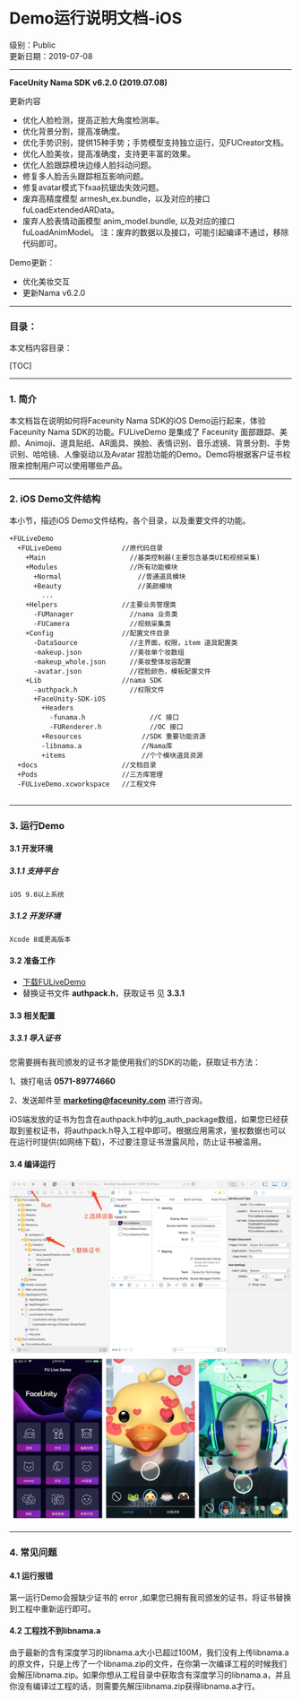 # Demo运行说明文档-iOS  
级别：Public   
更新日期：2019-07-08   

-------

**FaceUnity Nama SDK v6.2.0 (2019.07.08)**

更新内容

- 优化人脸检测，提高正脸大角度检测率。
- 优化背景分割，提高准确度。
- 优化手势识别，提供15种手势；手势模型支持独立运行，见FUCreator文档。
- 优化人脸美妆，提高准确度，支持更丰富的效果。
- 优化人脸跟踪模块边缘人脸抖动问题。  
- 修复多人脸舌头跟踪相互影响问题。 
- 修复avatar模式下fxaa抗锯齿失效问题。
- 废弃高精度模型 armesh_ex.bundle，以及对应的接口 fuLoadExtendedARData。
- 废弃人脸表情动画模型 anim_model.bundle, 以及对应的接口 fuLoadAnimModel。
  注：废弃的数据以及接口，可能引起编译不通过，移除代码即可。

Demo更新：

- 优化美妆交互
- 更新Nama v6.2.0

------
### 目录：
本文档内容目录：

[TOC]

------
### 1. 简介 
本文档旨在说明如何将Faceunity Nama SDK的iOS Demo运行起来，体验Faceunity Nama SDK的功能。FULiveDemo 是集成了 Faceunity 面部跟踪、美颜、Animoji、道具贴纸、AR面具、换脸、表情识别、音乐滤镜、背景分割、手势识别、哈哈镜、人像驱动以及Avatar 捏脸功能的Demo。Demo将根据客户证书权限来控制用户可以使用哪些产品。

------
### 2. iOS Demo文件结构
本小节，描述iOS Demo文件结构，各个目录，以及重要文件的功能。

```
+FULiveDemo
  +FULiveDemo 			  	//原代码目录
    +Main                     //基类控制器(主要包含基类UI和视频采集) 
    +Modules                  //所有功能模块
      +Normal                   //普通道具模块
      +Beauty                   //美颜模块
        ...
    +Helpers                //主要业务管理类  
      -FUManager              //nama 业务类
      -FUCamera               //视频采集类     
    +Config					//配置文件目录
      -DataSource             //主界面，权限，item 道具配置类 
      -makeup.json       	  //美妆单个妆数组
      -makeup_whole.json      //美妆整体妆容配置
      -avatar.json            //捏脸颜色，模板配置文件
    +Lib                    //nama SDK  
      -authpack.h             //权限文件
      +FaceUnity-SDK-iOS      
        +Headers
          -funama.h                //C 接口
          -FURenderer.h            //OC 接口
        +Resources               //SDK 重要功能资源
        -libnama.a               //Nama库
        +items                   //个个模块道具资源 
  +docs						//文档目录
  +Pods                     //三方库管理
  -FULiveDemo.xcworkspace   //工程文件
  
```

------
### 3. 运行Demo 

#### 3.1 开发环境
##### 3.1.1 支持平台
```
iOS 9.0以上系统
```
##### 3.1.2 开发环境
```
Xcode 8或更高版本
```

#### 3.2 准备工作 
- [下载FULiveDemo](https://github.com/Faceunity/FULiveDemo)
- 替换证书文件 **authpack.h**，获取证书 见 **3.3.1**

#### 3.3 相关配置
##### 3.3.1 导入证书
您需要拥有我司颁发的证书才能使用我们的SDK的功能，获取证书方法：

1、拨打电话 **0571-89774660** 

2、发送邮件至 **marketing@faceunity.com** 进行咨询。

iOS端发放的证书为包含在authpack.h中的g_auth_package数组，如果您已经获取到鉴权证书，将authpack.h导入工程中即可。根据应用需求，鉴权数据也可以在运行时提供(如网络下载)，不过要注意证书泄露风险，防止证书被滥用。

#### 3.4 编译运行
![](./imgs/runDemo.jpg)
![](./imgs/demoHome.png)

------
### 4. 常见问题 

#### 4.1 运行报错

第一运行Demo会报缺少证书的 error ,如果您已拥有我司颁发的证书，将证书替换到工程中重新运行即可。

#### 4.2 工程找不到libnama.a

由于最新的含有深度学习的libnama.a大小已超过100M，我们没有上传libnama.a的原文件，只是上传了一个libnama.zip的文件，在你第一次编译工程的时候我们会解压libnama.zip。如果你想从工程目录中获取含有深度学习的libnama.a，并且你没有编译过工程的话，则需要先解压libnama.zip获得libnama.a才行。